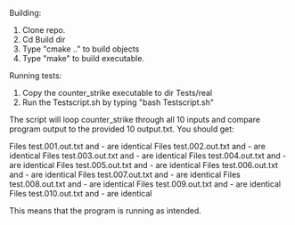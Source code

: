 Building:
1. Clone repo.
2. Cd Build dir
3. Type "cmake .." to build objects
4. Type "make" to build executable.

Running tests:
1. Copy the counter_strike executable to dir Tests/real
2. Run the Testscript.sh by typing "bash Testscript.sh"

The script will loop counter_strike through all 10 inputs and compare program output to the provided 10 output.txt.
You should get:

Files test.001.out.txt and - are identical
Files test.002.out.txt and - are identical
Files test.003.out.txt and - are identical
Files test.004.out.txt and - are identical
Files test.005.out.txt and - are identical
Files test.006.out.txt and - are identical
Files test.007.out.txt and - are identical
Files test.008.out.txt and - are identical
Files test.009.out.txt and - are identical
Files test.010.out.txt and - are identical

This means that the program is running as intended.

